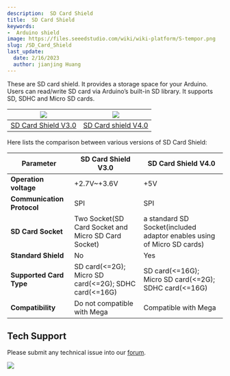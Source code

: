 ```yaml
---
description:  SD Card Shield
title:  SD Card Shield
keywords:
-  Arduino shield
image: https://files.seeedstudio.com/wiki/wiki-platform/S-tempor.png
slug: /SD_Card_Shield
last_update:
  date: 2/16/2023
  author: jianjing Huang
---
```


<!-- ---
name:  SD Card Shield
category: Discontinued
bzurl:
oldwikiname: SD_Card_Shield
prodimagename:
bzprodimageurl:
surveyurl: https://www.research.net/r/SD_Card_Shield
sku:
tags:
--- -->

These are SD card shield. It provides a storage space for your Arduino. Users can read/write SD card via Arduino’s built-in SD library. It supports SD, SDHC and Micro SD cards.

|![](https://files.seeedstudio.com/wiki/SD_Card_Shield/img/Sdcardshield_01.jpg) |![](https://files.seeedstudio.com/wiki/SD_Card_Shield/img/Sdcardshield_01.jpg)|
|---|---|
|[SD Card Shield V3.0](https://seeeddoc.github.io/SD_Card_Shield_V3.0/) |[SD Card shield V4.0](https://seeeddoc.github.io/SD_Card_shield_V4.0/) |

Here lists the comparison between various versions of SD Card Shield:

 |Parameter|SD Card Shield V3.0|SD Card Shield V4.0|
 |---|---|---|
 |**Operation voltage**|+2.7V~+3.6V|+5V|
 |**Communication Protocol**|SPI|SPI|
 |**SD Card  Socket**|Two Socket(SD Card Socket and Micro SD Card Socket)|a standard SD Socket(included adaptor enables using of Micro SD cards)|
|**Standard Shield**|No|Yes|
 |**Supported Card Type**|SD card(<=2G); Micro SD card(<=2G); SDHC card(<=16G)|SD card(<=16G); Micro SD card(<=2G); SDHC card(<=16G)|
 |**Compatibility**|Do not compatible with Mega|Compatible with Mega|

## Tech Support

Please submit any technical issue into our [forum](https://forum.seeedstudio.com/). <br />
<p style={{textAlign: 'center'}}><a href="https://www.seeedstudio.com/act-4.html?utm_source=wiki&utm_medium=wikibanner&utm_campaign=newproducts" target="_blank"><img src="https://files.seeedstudio.com/wiki/Wiki_Banner/new_product.jpg" /></a></p>
